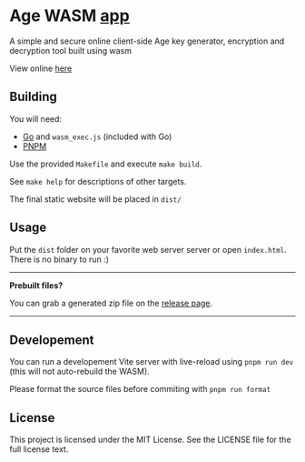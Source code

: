 # Age WASM [app](https://age-wasm.ey.r.appspot.com/)

A simple and secure online client-side Age key generator, encryption and decryption tool built using wasm

View online [here](https://age-wasm.ey.r.appspot.com/)

## Building

You will need:
- [Go](https://go.dev/) and `wasm_exec.js` (included with Go)
- [PNPM](https://pnpm.io/)

Use the provided `Makefile` and execute `make build`.

See `make help` for descriptions of  other targets.

The final static website will be placed in `dist/`

## Usage

Put the `dist` folder on your favorite web server server or open `index.html`.
There is no binary to run :)

---

**Prebuilt files?**

You can grab a generated zip file on the [release page](https://github.com/MarinX/agewasm/releases).

---

## Developement
You can run a developement Vite server with live-reload using `pnpm run dev` (this will not auto-rebuild the WASM).

Please format the source files before commiting with `pnpm run format`

## License

This project is licensed under the MIT License. See the LICENSE file for the full license text.

